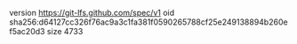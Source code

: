 version https://git-lfs.github.com/spec/v1
oid sha256:d64127cc326f76ac9a3c1fa381f0590265788cf25e249138894b260ef5ac20d3
size 4733
